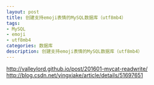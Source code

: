 ```yaml
---
layout: post
title: 创建支持emoji表情的MySQL数据库（utf8mb4）
tags:
- MySQL
- emoji
- utf8mb4
categories: 数据库
description: 创建支持emoji表情的MySQL数据库（utf8mb4）
---
```


http://valleylord.github.io/post/201601-mycat-readwrite/
http://blog.csdn.net/yingxiake/article/details/51697651
